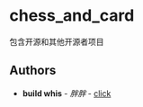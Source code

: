 # chess_and_card
 
 包含开源和其他开源者项目

## Authors
 
* **build whis** - *胖胖* - [click](https://github.com/ZhouJun2303)
 
